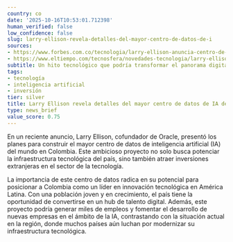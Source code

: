 ```yaml
---
country: co
date: '2025-10-16T10:53:01.712398'
human_verified: false
low_confidence: false
slug: larry-ellison-revela-detalles-del-mayor-centro-de-datos-de-i
sources:
- https://www.forbes.com.co/tecnologia/larry-ellison-anuncia-centro-de-datos-en-colombia/
- https://www.eltiempo.com/tecnosfera/novedades-tecnologia/larry-ellison-y-su-proyecto-de-centro-de-datos-en-colombia-624000
subtitle: Un hito tecnológico que podría transformar el panorama digital en Colombia
tags:
- tecnología
- inteligencia artificial
- inversión
tier: silver
title: Larry Ellison revela detalles del mayor centro de datos de IA del mundo
type: news_brief
value_score: 0.75
---
```


<p>En un reciente anuncio, Larry Ellison, cofundador de Oracle, presentó los planes para construir el mayor centro de datos de inteligencia artificial (IA) del mundo en Colombia. Este ambicioso proyecto no solo busca potenciar la infraestructura tecnológica del país, sino también atraer inversiones extranjeras en el sector de la tecnología.</p><p>La importancia de este centro de datos radica en su potencial para posicionar a Colombia como un líder en innovación tecnológica en América Latina. Con una población joven y en crecimiento, el país tiene la oportunidad de convertirse en un hub de talento digital. Además, este proyecto podría generar miles de empleos y fomentar el desarrollo de nuevas empresas en el ámbito de la IA, contrastando con la situación actual en la región, donde muchos países aún luchan por modernizar su infraestructura tecnológica.</p>